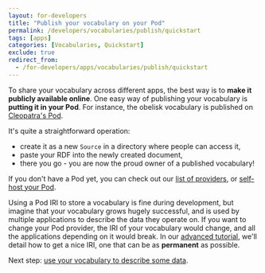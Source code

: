 ```yaml
---
layout: for-developers
title: "Publish your vocabulary on your Pod"
permalink: /developers/vocabularies/publish/quickstart
tags: [apps]
categories: [Vocabularies, Quickstart]
exclude: true
redirect_from:
  - /for-developers/apps/vocabularies/publish/quickstart
---
```


To share your vocabulary across different apps, the best way is to **make it
publicly available online**. One easy way of publishing your vocabulary is
**putting it in your Pod**. For instance, the obelisk vocabulary is published on
[Cleopatra's Pod](https://cleopatra.solidcommunity.net/public/voc/obelisk.ttl).

It's quite a straightforward operation:
- create it as a new `Source` in a directory where people can access it,
- paste your RDF into the newly created document, 
- there you go - you are now the proud owner of a published vocabulary!
 
If you don't have a Pod yet, you can check out our
 [list of providers](/use-solid), or [self-host your Pod](/for-developers/pod-server).

Using a Pod IRI to store a vocabulary is fine during development, but imagine
that your vocabulary grows hugely successful, and is used by multiple
applications to describe the data they operate on. If you want to change your
Pod provider, the IRI of your vocabulary would change, and all the applications
depending on it would break. In our
[advanced tutorial](/developers/vocabularies/publish), we'll detail
how to get a nice IRI, one that can be as **permanent** as possible.

Next step: [use your vocabulary to describe some data](/developers/vocabularies/use/quickstart).
